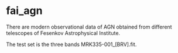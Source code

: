 # fai_agn
There are modern observational data of AGN obtained from different telescopes of Fesenkov Astrophysical Institute. 

The test set is the three bands MRK335-001_[BRV].fit.
